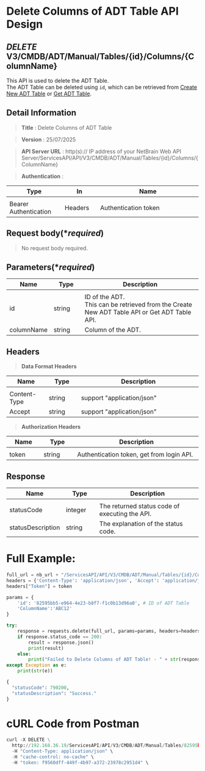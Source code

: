 
# Delete Columns of ADT Table API Design

## ***DELETE*** V3/CMDB/ADT/Manual/Tables/{id}/Columns/{ColumnName}
This API is used to delete the ADT Table. <br>
The ADT Table can be deleted using `id`, which can be retrieved from [Create New ADT Table](https://github.com/NetBrainAPI/NetBrain-REST-API-R12.1/blob/main/REST%20APIs%20Documentation/ADT%20(Automation%20Data%20Table)/Create%20New%20ADT%20Table.md) or [Get ADT Table](https://github.com/NetBrainAPI/NetBrain-REST-API-R12.1/blob/main/REST%20APIs%20Documentation/ADT%20(Automation%20Data%20Table)/Get%20ADT%20Table.md).

## Detail Information

> **Title** : Delete Columns of ADT Table<br>

> **Version** : 25/07/2025

> **API Server URL** : http(s):// IP address of your NetBrain Web API Server/ServicesAPI/API/V3/CMDB/ADT/Manual/Tables/{id}/Columns/{ColumnName}

> **Authentication** : 

|**Type**|**In**|**Name**|
|------|------|------|
|<img width=100/>|<img width=100/>|<img width=500/>|
|Bearer Authentication| Headers | Authentication token | 

## Request body(****required***)
>No request body required.

## Parameters(****required***)
|**Name**|**Type**|**Description**|
|------|------|------|
|<img width=100/>|<img width=100/>|<img width=500/>|
|id| string | ID of the ADT. <br>This can be retrieved from the Create New ADT Table API or Get ADT Table API. |
|columnName|string| Column of the ADT. |

## Headers

> **Data Format Headers**

|**Name**|**Type**|**Description**|
|------|------|------|
|<img width=100/>|<img width=100/>|<img width=500/>|
| Content-Type | string  | support "application/json" |
| Accept | string  | support "application/json" |

> **Authorization Headers**

|**Name**|**Type**|**Description**|
|------|------|------|
|<img width=100/>|<img width=100/>|<img width=500/>|
| token | string  | Authentication token, get from login API. |

## Response
|**Name**|**Type**|**Description**|
|------|------|------|
|<img width=100/>|<img width=100/>|<img width=500/>|
|statusCode| integer | The returned status code of executing the API.  |
|statusDescription| string | The explanation of the status code.  |


# Full Example:
```python
full_url = nb_url + "/ServicesAPI/API/V3/CMDB/ADT/Manual/Tables/{id}/Columns/{ColumnName}"
headers = {'Content-Type': 'application/json', 'Accept': 'application/json'}
headers["Token"] = token

params = {
    'id': '82595bb5-e964-4e23-b8f7-f1c0b13d96a0', # ID of ADT Table
    'ColumnName':'ABC12'
}

try:
    response = requests.delete(full_url, params=params, headers=headers, verify=False)
    if response.status_code == 200:
        result = response.json()
        print(result)
    else:
        print("Failed to Delete Columns of ADT Table! - " + str(response.text))
except Exception as e:
    print(str(e))
```
```python
{
  "statusCode": 790200,
  "statusDescription": "Success."
}
```

# cURL Code from Postman
```python
curl -X DELETE \
  http://192.168.36.19/ServicesAPI/API/V3/CMDB/ADT/Manual/Tables/82595bb5-e964-4e23-b8f7-f1c0b13d96a0/Columns/ABC12 \
  -H "Content-Type: application/json" \
  -H "cache-control: no-cache" \
  -H "token: f9560dff-449f-4b97-a372-23978c2951d4" \
```
